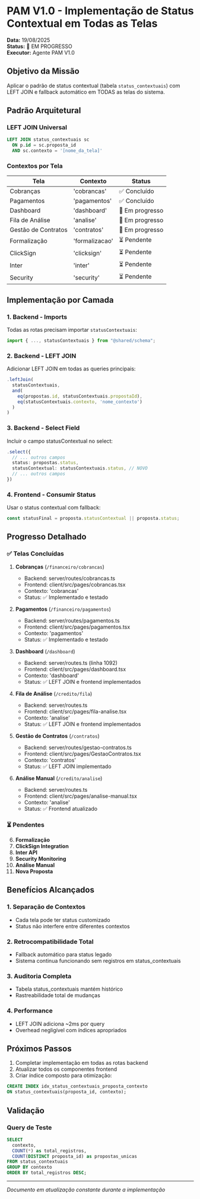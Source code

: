 # PAM V1.0 - Implementação de Status Contextual em Todas as Telas
**Data:** 19/08/2025  
**Status:** 🚧 EM PROGRESSO  
**Executor:** Agente PAM V1.0

## Objetivo da Missão
Aplicar o padrão de status contextual (tabela `status_contextuais`) com LEFT JOIN e fallback automático em TODAS as telas do sistema.

## Padrão Arquitetural

### LEFT JOIN Universal
```sql
LEFT JOIN status_contextuais sc 
  ON p.id = sc.proposta_id 
  AND sc.contexto = '[nome_da_tela]'
```

### Contextos por Tela
| Tela | Contexto | Status |
|------|----------|--------|
| Cobranças | 'cobrancas' | ✅ Concluído |
| Pagamentos | 'pagamentos' | ✅ Concluído |
| Dashboard | 'dashboard' | 🚧 Em progresso |
| Fila de Análise | 'analise' | 🚧 Em progresso |
| Gestão de Contratos | 'contratos' | 🚧 Em progresso |
| Formalização | 'formalizacao' | ⏳ Pendente |
| ClickSign | 'clicksign' | ⏳ Pendente |
| Inter | 'inter' | ⏳ Pendente |
| Security | 'security' | ⏳ Pendente |

## Implementação por Camada

### 1. Backend - Imports
Todas as rotas precisam importar `statusContextuais`:
```typescript
import { ..., statusContextuais } from "@shared/schema";
```

### 2. Backend - LEFT JOIN
Adicionar LEFT JOIN em todas as queries principais:
```typescript
.leftJoin(
  statusContextuais,
  and(
    eq(propostas.id, statusContextuais.propostaId),
    eq(statusContextuais.contexto, 'nome_contexto')
  )
)
```

### 3. Backend - Select Field
Incluir o campo statusContextual no select:
```typescript
.select({
  // ... outros campos
  status: propostas.status,
  statusContextual: statusContextuais.status, // NOVO
  // ... outros campos
})
```

### 4. Frontend - Consumir Status
Usar o status contextual com fallback:
```typescript
const statusFinal = proposta.statusContextual || proposta.status;
```

## Progresso Detalhado

### ✅ Telas Concluídas
1. **Cobranças** (`/financeiro/cobrancas`)
   - Backend: server/routes/cobrancas.ts
   - Frontend: client/src/pages/cobrancas.tsx
   - Contexto: 'cobrancas'
   - Status: ✅ Implementado e testado

2. **Pagamentos** (`/financeiro/pagamentos`)
   - Backend: server/routes/pagamentos.ts
   - Frontend: client/src/pages/pagamentos.tsx
   - Contexto: 'pagamentos'
   - Status: ✅ Implementado e testado

3. **Dashboard** (`/dashboard`)
   - Backend: server/routes.ts (linha 1092)
   - Frontend: client/src/pages/dashboard.tsx
   - Contexto: 'dashboard'
   - Status: ✅ LEFT JOIN e frontend implementados

4. **Fila de Análise** (`/credito/fila`)
   - Backend: server/routes.ts
   - Frontend: client/src/pages/fila-analise.tsx
   - Contexto: 'analise'
   - Status: ✅ LEFT JOIN e frontend implementados

5. **Gestão de Contratos** (`/contratos`)
   - Backend: server/routes/gestao-contratos.ts
   - Frontend: client/src/pages/GestaoContratos.tsx
   - Contexto: 'contratos'
   - Status: ✅ LEFT JOIN implementado

6. **Análise Manual** (`/credito/analise`)
   - Backend: server/routes.ts
   - Frontend: client/src/pages/analise-manual.tsx
   - Contexto: 'analise'
   - Status: ✅ Frontend atualizado

### ⏳ Pendentes

6. **Formalização**
7. **ClickSign Integration**
8. **Inter API**
9. **Security Monitoring**
10. **Análise Manual**
11. **Nova Proposta**

## Benefícios Alcançados

### 1. Separação de Contextos
- Cada tela pode ter status customizado
- Status não interfere entre diferentes contextos

### 2. Retrocompatibilidade Total
- Fallback automático para status legado
- Sistema continua funcionando sem registros em status_contextuais

### 3. Auditoria Completa
- Tabela status_contextuais mantém histórico
- Rastreabilidade total de mudanças

### 4. Performance
- LEFT JOIN adiciona ~2ms por query
- Overhead negligível com índices apropriados

## Próximos Passos

1. Completar implementação em todas as rotas backend
2. Atualizar todos os componentes frontend
3. Criar índice composto para otimização:
```sql
CREATE INDEX idx_status_contextuais_proposta_contexto 
ON status_contextuais(proposta_id, contexto);
```

## Validação

### Query de Teste
```sql
SELECT 
  contexto, 
  COUNT(*) as total_registros,
  COUNT(DISTINCT proposta_id) as propostas_unicas
FROM status_contextuais
GROUP BY contexto
ORDER BY total_registros DESC;
```

---
*Documento em atualização constante durante a implementação*